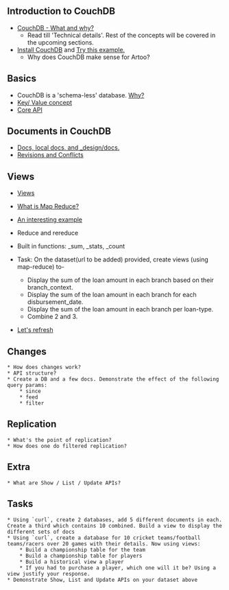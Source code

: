 ## Introduction to CouchDB
* [CouchDB - What and why?](http://www.infoq.com/articles/apache-couchdb-the-definitive-introduction)
	 * Read till 'Technical details'. Rest of the concepts will be covered in the upcoming sections.
* [Install CouchDB](http://couchdb.apache.org/) and [Try this example.](http://guide.couchdb.org/draft/tour.html#go)
	 * Why does CouchDB make sense for Artoo?

## Basics
* CouchDB is a 'schema-less' database. [Why?](http://www.thegeekstuff.com/2014/01/sql-vs-nosql-db/)
* [Key/ Value concept](https://wiki.apache.org/couchdb/Introduction_to_CouchDB_views#Keys_and_values)
* [Core API](http://guide.couchdb.org/draft/api.html#api)

## Documents in CouchDB
* [Docs, local docs, and _design/docs.](http://guide.couchdb.org/draft/design.html#design)
* [Revisions and Conflicts](http://guide.couchdb.org/draft/conflicts.html#conflicts)

## Views
* [Views](http://couchdb.readthedocs.org/en/1.6.1/api/ddoc/views.html#view-options)
* [What is Map Reduce?](http://www.slideshare.net/okurow/couchdb-mapreduce-13321353)
* [An interesting example](http://stevekrenzel.com/finding-friends-with-mapreduce)
* Reduce and rereduce
* Built in functions: _sum, _stats, _count
* Task: On the dataset(url to be added) provided, create views (using map-reduce) to-
    * Display the sum of the loan amount in each branch based on their branch_context.
    * Display the sum of the loan amount in each branch for each disbursement_date.
    * Display the sum of the loan amount in each branch per loan-type.
    * Combine 2 and 3.

* [Let's refresh](http://www.relaxed.tv/#video/0e0aad9d3ff48ed9d29fe32b7918468a)

## Changes
	* How does changes work?
	* API structure?
	* Create a DB and a few docs. Demonstrate the effect of the following query params:
		* since
		* feed
		* filter

## Replication
	* What's the point of replication?
	* How does one do filtered replication?

## Extra
	* What are Show / List / Update APIs?

## Tasks
	* Using `curl`, create 2 databases, add 5 different documents in each. Create a third which contains 10 combined. Build a view to display the different sets of docs
	* Using `curl`, create a database for 10 cricket teams/football teams/racers over 20 games with their details. Now using views:
		* Build a championship table for the team
		* Build a championship table for players
		* Build a historical view a player
		* If you had to purchase a player, which one will it be? Using a view justify your response.
	* Demonstrate Show, List and Update APIs on your dataset above
